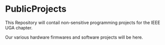 PublicProjects
==============

This Repository will contail non-sensitive programming projects for the IEEE UGA chapter.

Our various hardware firmwares and software projects will be here.

